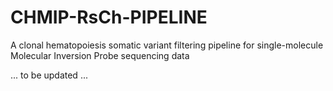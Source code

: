# CHMIP-RsCh-PIPELINE
A clonal hematopoiesis somatic variant filtering pipeline for single-molecule Molecular Inversion Probe sequencing data

... to be updated ...
